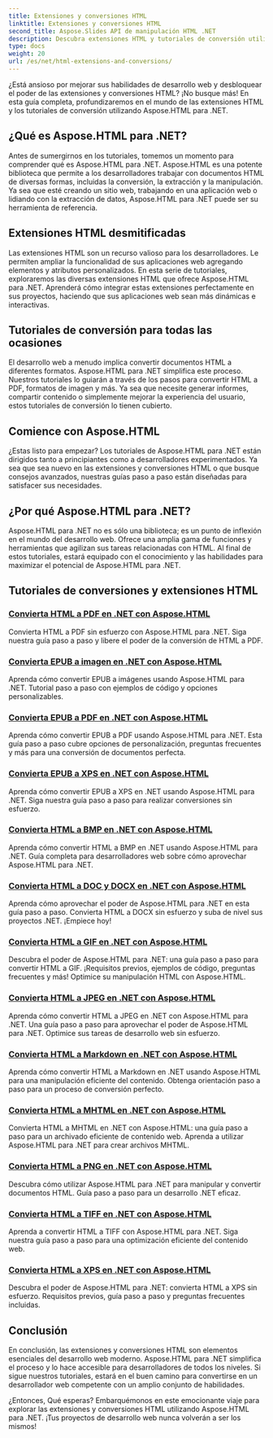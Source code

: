 ```yaml
---
title: Extensiones y conversiones HTML
linktitle: Extensiones y conversiones HTML
second_title: Aspose.Slides API de manipulación HTML .NET
description: Descubra extensiones HTML y tutoriales de conversión utilizando Aspose.HTML para .NET. Aprenda a optimizar el desarrollo web con estos completos tutoriales.
type: docs
weight: 20
url: /es/net/html-extensions-and-conversions/
---
```


¿Está ansioso por mejorar sus habilidades de desarrollo web y desbloquear el poder de las extensiones y conversiones HTML? ¡No busque más! En esta guía completa, profundizaremos en el mundo de las extensiones HTML y los tutoriales de conversión utilizando Aspose.HTML para .NET.

## ¿Qué es Aspose.HTML para .NET?

Antes de sumergirnos en los tutoriales, tomemos un momento para comprender qué es Aspose.HTML para .NET. Aspose.HTML es una potente biblioteca que permite a los desarrolladores trabajar con documentos HTML de diversas formas, incluidas la conversión, la extracción y la manipulación. Ya sea que esté creando un sitio web, trabajando en una aplicación web o lidiando con la extracción de datos, Aspose.HTML para .NET puede ser su herramienta de referencia.

## Extensiones HTML desmitificadas

Las extensiones HTML son un recurso valioso para los desarrolladores. Le permiten ampliar la funcionalidad de sus aplicaciones web agregando elementos y atributos personalizados. En esta serie de tutoriales, exploraremos las diversas extensiones HTML que ofrece Aspose.HTML para .NET. Aprenderá cómo integrar estas extensiones perfectamente en sus proyectos, haciendo que sus aplicaciones web sean más dinámicas e interactivas.

## Tutoriales de conversión para todas las ocasiones

El desarrollo web a menudo implica convertir documentos HTML a diferentes formatos. Aspose.HTML para .NET simplifica este proceso. Nuestros tutoriales lo guiarán a través de los pasos para convertir HTML a PDF, formatos de imagen y más. Ya sea que necesite generar informes, compartir contenido o simplemente mejorar la experiencia del usuario, estos tutoriales de conversión lo tienen cubierto.

## Comience con Aspose.HTML

¿Estas listo para empezar? Los tutoriales de Aspose.HTML para .NET están dirigidos tanto a principiantes como a desarrolladores experimentados. Ya sea que sea nuevo en las extensiones y conversiones HTML o que busque consejos avanzados, nuestras guías paso a paso están diseñadas para satisfacer sus necesidades.

## ¿Por qué Aspose.HTML para .NET?

Aspose.HTML para .NET no es sólo una biblioteca; es un punto de inflexión en el mundo del desarrollo web. Ofrece una amplia gama de funciones y herramientas que agilizan sus tareas relacionadas con HTML. Al final de estos tutoriales, estará equipado con el conocimiento y las habilidades para maximizar el potencial de Aspose.HTML para .NET.

## Tutoriales de conversiones y extensiones HTML
### [Convierta HTML a PDF en .NET con Aspose.HTML](./convert-html-to-pdf/)
Convierta HTML a PDF sin esfuerzo con Aspose.HTML para .NET. Siga nuestra guía paso a paso y libere el poder de la conversión de HTML a PDF.
### [Convierta EPUB a imagen en .NET con Aspose.HTML](./convert-epub-to-image/)
Aprenda cómo convertir EPUB a imágenes usando Aspose.HTML para .NET. Tutorial paso a paso con ejemplos de código y opciones personalizables.
### [Convierta EPUB a PDF en .NET con Aspose.HTML](./convert-epub-to-pdf/)
Aprenda cómo convertir EPUB a PDF usando Aspose.HTML para .NET. Esta guía paso a paso cubre opciones de personalización, preguntas frecuentes y más para una conversión de documentos perfecta.
### [Convierta EPUB a XPS en .NET con Aspose.HTML](./convert-epub-to-xps/)
Aprenda cómo convertir EPUB a XPS en .NET usando Aspose.HTML para .NET. Siga nuestra guía paso a paso para realizar conversiones sin esfuerzo.
### [Convierta HTML a BMP en .NET con Aspose.HTML](./convert-html-to-bmp/)
Aprenda cómo convertir HTML a BMP en .NET usando Aspose.HTML para .NET. Guía completa para desarrolladores web sobre cómo aprovechar Aspose.HTML para .NET.
### [Convierta HTML a DOC y DOCX en .NET con Aspose.HTML](./convert-html-to-doc-docx/)
Aprenda cómo aprovechar el poder de Aspose.HTML para .NET en esta guía paso a paso. Convierta HTML a DOCX sin esfuerzo y suba de nivel sus proyectos .NET. ¡Empiece hoy!
### [Convierta HTML a GIF en .NET con Aspose.HTML](./convert-html-to-gif/)
Descubra el poder de Aspose.HTML para .NET: una guía paso a paso para convertir HTML a GIF. ¡Requisitos previos, ejemplos de código, preguntas frecuentes y más! Optimice su manipulación HTML con Aspose.HTML.
### [Convierta HTML a JPEG en .NET con Aspose.HTML](./convert-html-to-jpeg/)
Aprenda cómo convertir HTML a JPEG en .NET con Aspose.HTML para .NET. Una guía paso a paso para aprovechar el poder de Aspose.HTML para .NET. Optimice sus tareas de desarrollo web sin esfuerzo.
### [Convierta HTML a Markdown en .NET con Aspose.HTML](./convert-html-to-markdown/)
Aprenda cómo convertir HTML a Markdown en .NET usando Aspose.HTML para una manipulación eficiente del contenido. Obtenga orientación paso a paso para un proceso de conversión perfecto.
### [Convierta HTML a MHTML en .NET con Aspose.HTML](./convert-html-to-mhtml/)
Convierta HTML a MHTML en .NET con Aspose.HTML: una guía paso a paso para un archivado eficiente de contenido web. Aprenda a utilizar Aspose.HTML para .NET para crear archivos MHTML.
### [Convierta HTML a PNG en .NET con Aspose.HTML](./convert-html-to-png/)
Descubra cómo utilizar Aspose.HTML para .NET para manipular y convertir documentos HTML. Guía paso a paso para un desarrollo .NET eficaz.
### [Convierta HTML a TIFF en .NET con Aspose.HTML](./convert-html-to-tiff/)
Aprenda a convertir HTML a TIFF con Aspose.HTML para .NET. Siga nuestra guía paso a paso para una optimización eficiente del contenido web.
### [Convierta HTML a XPS en .NET con Aspose.HTML](./convert-html-to-xps/)
Descubra el poder de Aspose.HTML para .NET: convierta HTML a XPS sin esfuerzo. Requisitos previos, guía paso a paso y preguntas frecuentes incluidas.

## Conclusión

En conclusión, las extensiones y conversiones HTML son elementos esenciales del desarrollo web moderno. Aspose.HTML para .NET simplifica el proceso y lo hace accesible para desarrolladores de todos los niveles. Si sigue nuestros tutoriales, estará en el buen camino para convertirse en un desarrollador web competente con un amplio conjunto de habilidades.

¿Entonces, Qué esperas? Embarquémonos en este emocionante viaje para explorar las extensiones y conversiones HTML utilizando Aspose.HTML para .NET. ¡Tus proyectos de desarrollo web nunca volverán a ser los mismos!
